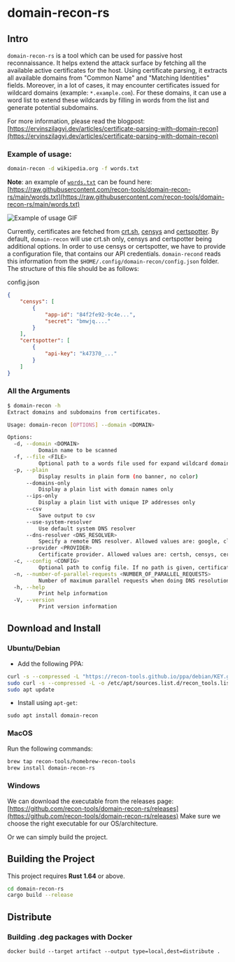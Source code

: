 # domain-recon-rs

## Intro

`domain-recon-rs` is a tool which can be used for passive host reconnaissance. It helps extend the attack surface by
fetching all the available active certificates for the host. Using certificate parsing, it extracts
all available domains from "Common Name" and "Matching Identities" fields.
Moreover, in a lot of cases, it may encounter certificates issued for wildcard domains (example: `*.example.com`).
For these domains, it can use a word list to extend these wildcards by filling in words from the list and generate
potential subdomains.

For more information, please read the blogpost: [https://ervinszilagyi.dev/articles/certificate-parsing-with-domain-recon](https://ervinszilagyi.dev/articles/certificate-parsing-with-domain-recon)

### Example of usage:

```bash
domain-recon -d wikipedia.org -f words.txt
```

**Note**: an example of [`words.txt`](words.txt) can be found here: [https://raw.githubusercontent.com/recon-tools/domain-recon-rs/main/words.txt](https://raw.githubusercontent.com/recon-tools/domain-recon-rs/main/words.txt)

![Example of usage GIF](images/example.gif)

Currently, certificates are fetched from [crt.sh](https://crt.sh/), [censys](https://search.censys.io/api) 
and [certspotter](https://sslmate.com/ct_search_api/). By default, `domain-recon` will use crt.sh only, 
censys and certspotter being additional options. In order to use censys or certspotter, we have to provide a 
configuration file, that contains our API credentials. `domain-recond` reads this information from 
the `$HOME/.config/domain-recon/config.json` folder. The structure of this file should be as follows:

config.json
```json
{
    "censys": [
        {
            "app-id": "84f2fe92-9c4e...",
            "secret": "bmwjq...."
        }
    ],
    "certspotter": [
        {
            "api-key": "k47370_..."
        }
    ]
}
```

### All the Arguments

```bash
$ domain-recon -h
Extract domains and subdomains from certificates.

Usage: domain-recon [OPTIONS] --domain <DOMAIN>

Options:
  -d, --domain <DOMAIN>
          Domain name to be scanned
  -f, --file <FILE>
          Optional path to a words file used for expand wildcard domains. If there is no path provided, there will be no attempt to expand wildcard domains
  -p, --plain
          Display results in plain form (no banner, no color)
      --domains-only
          Display a plain list with domain names only
      --ips-only
          Display a plain list with unique IP addresses only
      --csv
          Save output to csv
      --use-system-resolver
          Use default system DNS resolver
      --dns-resolver <DNS_RESOLVER>
          Specify a remote DNS resolver. Allowed values are: google, cloudflare, quad9. Default is google .Can contain multiple values delimited by comma, ex --dns-resolver="google,cloudflare,quad9" [default: google]
      --provider <PROVIDER>
          Certificate provider. Allowed values are: certsh, censys, certspotter. Default is certsh. Can contain multiple values delimited by comma, ex --provider=certsh,censys,certspotter [default: certsh]
  -c, --config <CONFIG>
          Optional path to config file. If no path is given, certificate providers such as censys or certspotter can not be used
  -n, --number-of-parallel-requests <NUMBER_OF_PARALLEL_REQUESTS>
          Number of maximum parallel requests when doing DNS resolution [default: 10]
  -h, --help
          Print help information
  -V, --version
          Print version information
```

## Download and Install

### Ubuntu/Debian

- Add the following PPA:

```bash
curl -s --compressed -L "https://recon-tools.github.io/ppa/debian/KEY.gpg" | sudo apt-key add -
sudo curl -s --compressed -L -o /etc/apt/sources.list.d/recon_tools.list "https://recon-tools/ppa/debian/recon_tools.list"
sudo apt update
```

- Install using `apt-get`:

```
sudo apt install domain-recon
```

### MacOS

Run the following commands:

```bash
brew tap recon-tools/homebrew-recon-tools
brew install domain-recon-rs
```

### Windows

We can download the executable from the releases page: [https://github.com/recon-tools/domain-recon-rs/releases](https://github.com/recon-tools/domain-recon-rs/releases)
Make sure we choose the right executable for our OS/architecture.

Or we can simply build the project.

## Building the Project

This project requires **Rust 1.64** or above.

```bash
cd domain-recon-rs
cargo build --release
```

## Distribute

### Building .deg packages with Docker

```
docker build --target artifact --output type=local,dest=distribute .
```
